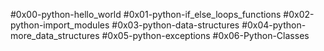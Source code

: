 #0x00-python-hello_world
#0x01-python-if_else_loops_functions
#0x02-python-import_modules
#0x03-python-data-structures
#0x04-python-more_data_structures
#0x05-python-exceptions
#0x06-Python-Classes